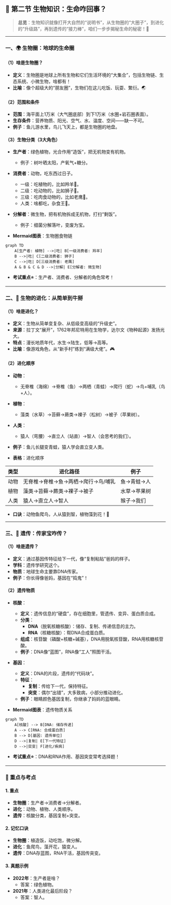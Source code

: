 
## 🌿 第二节 生物知识：生命咋回事？

> **总览**：生物知识就像打开大自然的“说明书”，从生物圈的“大圈子”，到进化的“升级路”，再到遗传的“接力棒”，咱们一步步揭秘生命的秘密！🧬

---

### 一、🌍 生物圈：地球的生命圈

#### （1）啥是生物圈？
- **定义**：生物圈是地球上所有生物和它们生活环境的“大集合”，包括生物链、生态系统、小微生物，啥都有！  
- **比喻**：像个超级大的“朋友圈”，生物们在这儿吃饭、玩耍、繁衍。🌏

#### （2）范围和条件
- **范围**：海平面上1万米（大气圈底部）到下1万米（水圈+岩石圈表面）。  
- **生存条件**：营养物质、阳光、空气、水、温度、空间——缺一不可。  
- **例子**：鱼儿游水里，鸟儿飞天上，都是生物圈的地盘。

#### （3）生物分类（3大角色）
- **生产者**：绿色植物，光合作用“造饭”，把无机物变有机物。  
  - 例子：树叶晒太阳，产氧气+糖分。  
- **消费者**：动物，吃东西过日子。  
  - 一级：吃植物的，比如羚羊🐐。  
  - 二级：吃动物的，比如狮子🦁。  
  - 三级：吃肉食动物的，比如老鹰🦅。  
  - 人类：啥都吃，杂食王👑。  
- **分解者**：微生物，把有机物拆成无机物，打扫“剩饭”。  
  - 例子：细菌分解落叶，变废为宝。  

- **Mermaid图表**：生物圈食物链
```mermaid
graph TD
    A[生产者: 植物] -->|吃| B[一级消费者: 羚羊]
    B -->|吃| C[二级消费者: 狮子]
    C -->|吃| D[三级消费者: 老鹰]
    A & B & C & D -->|分解| E[分解者: 微生物]
```

- **考试重点⭐**：生产者、消费者、分解者的角色常考！

---

### 二、🐾 生物的进化：从简单到牛掰

#### （1）啥是进化？
- **定义**：生物从简单变复杂、从低级变高级的“升级史”。  
- **来源**：拉丁文“展开”，1762年邦尼特用在生物学，达尔文《物种起源》发扬光大。  
- **特点**：漫长地质年代，水生→陆生，低等→高等。  
- **比喻**：像游戏角色，从“新手村”练到“满级大佬”。🎮

#### （2）进化顺序
- **动物**：  
  - 无脊椎（海绵）→脊椎（鱼）→两栖（青蛙）→爬行（蛇）→鸟+哺乳（鸟+人）。  
- **植物**：  
  - 藻类（水草）→苔藓→蕨类→裸子（松树）→被子（苹果树）。  
- **人类**：  
  - 猿人（弯腰）→直立人（站直）→智人（会思考的我们）。  
- **例子**：鱼儿长腿变青蛙，猿人学会直立变人类。

- **表格**：进化顺序

| 类型   | 进化路径                        | 例子         |
|--------|--------------------------------|-------------|
| 动物   | 无脊椎→脊椎→鱼→两栖→爬行→鸟/哺乳 | 鱼→青蛙→人 |
| 植物   | 藻类→苔藓→蕨类→裸子→被子      | 水草→苹果树 |
| 人类   | 猿人→直立人→智人              | 猴子→我们   |

- **口诀**：动物鱼爬鸟，人从猿到智，植物藻到花！🌱

---

### 三、🧬 遗传：传家宝咋传？

#### （1）啥是遗传？
- **定义**：通过基因传特征给下一代，像“复制粘贴”爸妈的样子。  
- **学科**：遗传学研究这个。  
- **物质**：地球生命主要靠DNA传家。  
- **例子**：你长得像爸妈，基因在“捣鬼”！

#### （2）遗传物质
- **核酸**：  
  - **定义**：遗传信息的“硬盘”，存在细胞里，管遗传、变异、蛋白质合成。  
  - **分类**：  
    - **DNA**（脱氧核糖核酸）：储存、复制、传递信息的主力。  
    - **RNA**（核糖核酸）：帮DNA合成蛋白质。  
  - **组成**：核苷酸（磷酸+核糖+碱基），DNA用脱氧核苷酸，RNA用核糖核苷酸。  
  - **例子**：DNA像“蓝图”，RNA像“工人”照图干活。  
- **基因**：  
  - **定义**：DNA的片段，遗传的“代码块”。  
  - **特征**：  
    - **复制**：传给下一代，保持特征。  
    - **突变**：偶尔“出错”，大多致病，小部分推动进化。  
  - **例子**：眼睛颜色基因复制，你继承了妈妈的蓝眼睛。

- **Mermaid图表**：遗传物质关系
```mermaid
graph TD
    A[核酸] --> B[DNA: 储存传递]
    A --> C[RNA: 合成蛋白质]
    B --> D[基因: 遗传单位]
    D -->|复制| E[下一代特征]
    D -->|突变| F[进化/疾病]
```

- **考试重点⭐**：DNA和RNA作用、基因突变常考选择题！

---

### 🌟 重点与考点
#### 1. 重点
- **生物圈**：生产者→消费者→分解者。  
- **进化**：动物、植物、人类顺序。  
- **遗传**：核酸分类，基因复制+突变。

#### 2. 记忆口诀
- **生物圈**：植造饭，动吃饱，微分解。  
- **进化**：鱼爬鸟，藻开花，猿变人。  
- **遗传**：DNA存蓝图，RNA干活，基因传突变。

#### 3. 真题示例
- **2022年**：生产者是啥？  
  - 答案：绿色植物。  
- **2021年**：人类进化最后阶段？  
  - 答案：智人。
